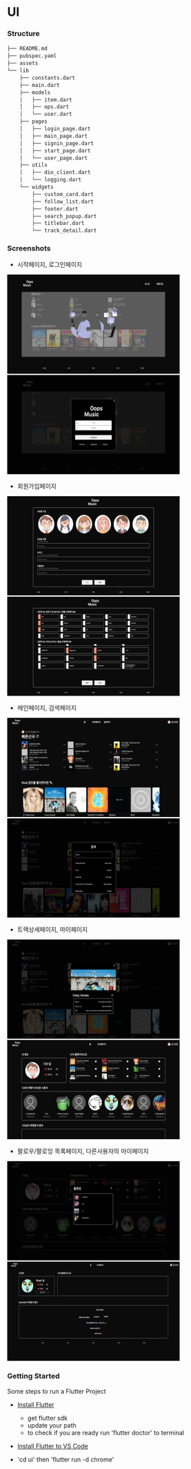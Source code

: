 # UI
### Structure
```python
├── README.md
├── pubspec.yaml
├── assets
└── lib
    ├── constants.dart
    ├── main.dart
    ├── models
    │   ├── item.dart
    │   ├── ops.dart
    │   └── user.dart
    ├── pages
    │   ├── login_page.dart
    │   ├── main_page.dart 
    │   ├── signin_page.dart 
    │   ├── start_page.dart
    │   └── user_page.dart
    ├── utils
    │   ├── dio_client.dart
    │   └── logging.dart
    └── widgets
        ├── custom_card.dart
        ├── follow_list.dart
        ├── footer.dart
        ├── search_popup.dart
        ├── titlebar.dart
        └── track_detail.dart
```
### Screenshots
- 시작페이지, 로그인페이지

<img src="https://github.com/boostcampaitech4lv23recsys1/final-project-level3-recsys-02/blob/main/UI/screenshots/1_%EC%8B%9C%EC%9E%91%ED%8E%98%EC%9D%B4%EC%A7%80.png?raw=true" width="400" height="230"/>  <img src="https://github.com/boostcampaitech4lv23recsys1/final-project-level3-recsys-02/blob/main/UI/screenshots/2_%EB%A1%9C%EA%B7%B8%EC%9D%B8%ED%8E%98%EC%9D%B4%EC%A7%80.png?raw=true" width="400" height="230"/>

- 회원가입페이지

<img src="https://github.com/boostcampaitech4lv23recsys1/final-project-level3-recsys-02/blob/main/UI/screenshots/3_1_%ED%9A%8C%EC%9B%90%EA%B0%80%EC%9E%85%ED%8E%98%EC%9D%B4%EC%A7%80.png?raw=true" width="400" height="230"/> <img src="https://github.com/boostcampaitech4lv23recsys1/final-project-level3-recsys-02/blob/main/UI/screenshots/3_2_%ED%9A%8C%EC%9B%90%EA%B0%80%EC%9E%85%ED%8E%98%EC%9D%B4%EC%A7%80.png?raw=true" width="400" height="230"/>

- 메인페이지, 검색페이지

<img src="https://github.com/boostcampaitech4lv23recsys1/final-project-level3-recsys-02/blob/main/UI/screenshots/4_1_%EB%A9%94%EC%9D%B8%ED%8E%98%EC%9D%B4%EC%A7%80.png?raw=true" width="400" height="230"/> <img src="https://github.com/boostcampaitech4lv23recsys1/final-project-level3-recsys-02/blob/main/UI/screenshots/4_2_%EA%B2%80%EC%83%89%ED%8E%98%EC%9D%B4%EC%A7%80.png?raw=true" width="400" height="230"/>


- 트랙상세페이지, 마이페이지

<img src="https://github.com/boostcampaitech4lv23recsys1/final-project-level3-recsys-02/blob/main/UI/screenshots/4_3_%ED%8A%B8%EB%9E%99%EC%83%81%EC%84%B8%ED%8E%98%EC%9D%B4%EC%A7%80.png?raw=true" width="400" height="230"/> <img src="https://github.com/boostcampaitech4lv23recsys1/final-project-level3-recsys-02/blob/main/UI/screenshots/5_1_%EB%A7%88%EC%9D%B4%ED%8E%98%EC%9D%B4%EC%A7%80.png?raw=true" width="400" height="230"/>

- 팔로우/팔로잉 목록페이지, 다른사용자의 마이페이지

<img src="https://github.com/boostcampaitech4lv23recsys1/final-project-level3-recsys-02/blob/main/UI/screenshots/5_2_%ED%8C%94%EB%A1%9C%EC%9A%B0%ED%8C%94%EB%A1%9C%EC%9E%89%EB%AA%A9%EB%A1%9D.png?raw=true" width="400" height="230"/> <img src="https://github.com/boostcampaitech4lv23recsys1/final-project-level3-recsys-02/blob/main/UI/screenshots/5_3_%EB%8B%A4%EB%A5%B8%EC%82%AC%EB%9E%8C%EB%A7%88%EC%9D%B4%ED%8E%98%EC%9D%B4%EC%A7%80.png?raw=true" width="400" height="230"/>

### Getting Started

Some steps to run a Flutter Project

- [Install Flutter](https://docs.flutter.dev/get-started/install)
    - get flutter sdk
    - update your path
    - to check if you are ready run 'flutter doctor' to terminal

- [Install Flutter to VS Code](https://docs.flutter.dev/get-started/editor?tab=vscode)

- 'cd ui' then 'flutter run -d chrome'


